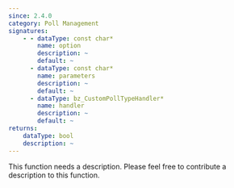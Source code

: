 ```yaml
---
since: 2.4.0
category: Poll Management
signatures:
    - - dataType: const char*
        name: option
        description: ~
        default: ~
      - dataType: const char*
        name: parameters
        description: ~
        default: ~
      - dataType: bz_CustomPollTypeHandler*
        name: handler
        description: ~
        default: ~
returns:
    dataType: bool
    description: ~
---
```


This function needs a description. Please feel free to contribute a description to this function.
